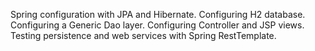 Spring configuration with JPA and Hibernate.
Configuring H2 database.
Configuring a Generic Dao layer.
Configuring Controller and JSP views.
Testing persistence and web services with Spring RestTemplate.
